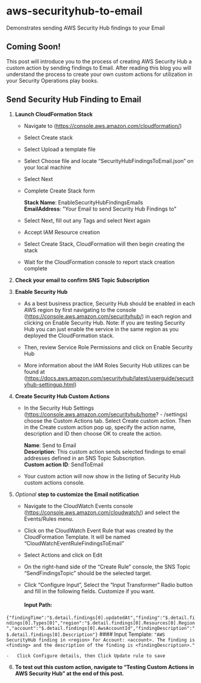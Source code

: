 # aws-securityhub-to-email
Demonstrates sending AWS Security Hub findings to your Email 

## Coming Soon!
This post will introduce you to the process of creating AWS Security Hub a custom action by sending findings to Email.  After reading this blog you will understand the process to create your own custom actions for utilization in your Security Operations play books.

## Send Security Hub Finding to Email

1.	**Launch CloudFormation Stack**
    - 	Navigate to (https://console.aws.amazon.com/cloudformation/)
    -	Select Create stack
    -	Select Upload a template file
    -	Select Choose file and locate “SecurityHubFindingsToEmail.json” on your local machine
    -	Select Next
    -	Complete Create Stack form

         **Stack Name**:  EnableSecurityHubFindingsEmails  
         **EmailAddress**: "Your Email to send Security Hub Findings to"

    -	Select Next, fill out any Tags and select Next again  
    -	Accept IAM Resource creation  
    -	Select Create Stack, CloudFormation will then begin creating the stack
    -	Wait for the CloudFormation console to report stack creation complete

2.	**Check your email to confirm SNS Topic Subscription**  
3.	**Enable Security Hub** 
    -	As a  best business practice, Security Hub should be enabled in each AWS region by first navigating to the console (https://console.aws.amazon.com/securityhub/) in each region and clicking on Enable Security Hub. Note: If you are testing Security Hub you can just enable the service in the same region as you deployed the CloudFormation stack.
    -	Then, review Service Role Permissions and click on Enable Security Hub  

    -	More information about the IAM Roles Security Hub utilizes can be found at (https://docs.aws.amazon.com/securityhub/latest/userguide/securityhub-settingup.html)

4.	**Create Security Hub Custom Actions**
    -	In the Security Hub Settings (https://console.aws.amazon.com/securityhub/home? - /settings) choose the Custom Actions tab. Select Create custom action. Then in the Create custom action pop up, specify the action name, description and ID then choose OK to create the action.

        **Name**: Send to Email  
        **Description**: This custom action sends selected findings to email addresses defined in an SNS Topic Subscription.  
        **Custom action ID**: SendToEmail

    -	Your custom action will now show in the listing of Security Hub custom actions console.

5.	*Optional* **step to customize the Email notification**
    -	Navigate to the CloudWatch Events console (https://console.aws.amazon.com/cloudwatch/) and select the Events/Rules menu.
    -	Click on the CloudWatch Event Rule that was created by the CloudFormation Template. It will be named “CloudWatchEventRuleFindingsToEmail”
    -	Select Actions and click on Edit
    -	On the right-hand side of the “Create Rule” console, the SNS Topic “SendFindingsTopic” should be the selected target.
    -	Click “Configure Input”, Select the “Input Transformer” Radio button and fill in the following fields. Customize if you want.

    	#### Input Path:  
`
{"findingTime":"$.detail.findings[0].updatedAt","finding":"$.detail.findings[0].Types[0]","region":"$.detail.findings[0].Resources[0].Region","account":"$.detail.findings[0].AwsAccountId","findingDescription":"$.detail.findings[0].Description"}
`
    	#### Input Template: 
`
    "AWS SecurityHub finding in <region> for Account: <account>. The finding is <finding> and the description of the finding is <findingDescription>."
`

    -	Click Configure details, then Click Update rule to save

6.	**To test out this custom action, navigate to “Testing Custom Actions in AWS Security Hub” at the end of this post.**
